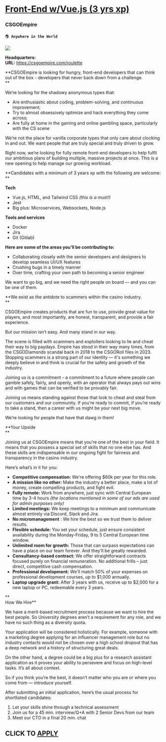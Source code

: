 # [Front-End w/Vue.js (3 yrs xp)](https://www.remotewlb.com/apply/front-end-w-vue-js-3-yrs-xp)  
### CSGOEmpire  
#### `🌎 Anywhere in the World`  
![](https://we-work-remotely.imgix.net/logos/0136/3917/logo.gif?ixlib=rails-4.0.0&w=50&h=50&dpr=2&fit=fill&auto=compress)

**Headquarters:**  
**URL:** https://csgoempire.com/roulette

**CSGOEmpire is looking for hungry, front-end developers that can think out of the box - developers that never back down from a challenge.  
**  

We’re looking for the shadowy anonymous types that:

  * Are enthusiastic about coding, problem-solving, and continuous improvement;
  * Try to almost obsessively optimize and hack everything they come across;
  * Are fully at home in the gaming and online gambling space, particularly with the CS scene

We’re not the place for vanilla corporate types that only care about clocking in and out. We want people that are truly special and truly driven to grow.  
  

Right now, we’re looking for fully remote front-end developers to help fulfil our ambitious plans of building multiple, massive projects at once. This is a new opening to help manage our growing workload.  
  

**Candidates with a minimum of 3 years xp with the following are welcome:  
**  

**Tech**

  * Vue.js, HTML, and Tailwind CSS _(this is a must!)_
  * Jest
  * Big plus: Microservices, Websockets, Node.js

**Tools and services**

  * Docker
  * Jira
  * Git (Gitlab)

**Here are some of the areas you’ll be contributing to:**

  * Collaborating closely with the senior developers and designers to develop seamless UI/UX features
  * Crushing bugs in a timely manner
  * Over time, crafting your own path to becoming a senior engineer

We want to go big, and we need the right people on board — and you can be one of them.  
  

**We exist as the antidote to scammers within the casino industry.  
**  

CSGOEmpire creates products that are fun to use, provide great value for players, and most importantly, are honest, transparent, and provide a fair experience.  
  

But our mission isn’t easy. And many stand in our way.  
  

The scene is filled with scammers and exploiters looking to lie and cheat their way to big paydays. Empire has stood in their way many times, from the CSGODiamonds scandal back in 2018 to the CSGORoll files in 2023. Stopping scammers is a strong part of our identity — it's something we deeply believe in and think is crucial for the safety and growth of the industry.  
  

Joining us is a commitment - a commitment to a future where people can gamble safely, fairly, and openly, with an operator that always pays out wins and with games that can be verified to be provably fair.  
  

Joining us means standing against those that look to cheat and steal from our customers and our community. If you’re ready to commit, if you’re ready to take a stand, then a career with us might be your next big move.  
  

We’re looking for people that have that dawg in them!  
  

**Your Upside  
**  

Joining us at CSGOEmpire means that you’re one of the best in your field. It means that you possess a special set of skills that no one else has. And these skills are indispensable in our ongoing fight for fairness and transparency in the casino industry.  
  

Here’s what’s in it for you:

  * **Competitive compensation:** We're offering $60k per year for this role.
  * **A mission like no other:** Make the industry a better place, make a lot of money, create compelling products, and fight evil.
  * **Fully remote:** Work from anywhere, just sync with Central European time by 3-4 hours _(the locations mentioned in some of our ads are used for admin purposes only)_
  * **Limited meetings:** We keep meetings to a minimum and communicate almost entirely via Discord, Slack and Jira.
  * **No micromanagement** : We hire the best so we trust them to deliver results.
  * **Flexible schedule:** You set your schedule, just ensure consistent availability during the Monday-Friday, 9 to 5 Central European time window.
  * **Unlimited room for growth:** Those that can surpass expectations can have a place on our team forever. And they’ll be greatly rewarded.
  * **Consultancy-based contract:** We offer straightforward contracts focused purely on financial remuneration. No additional frills – just direct, competitive cash compensation.
  * **Professional development:** We'll match 50% of your expenses on professional development courses, up to $1,000 annually.
  * **Laptop upgrade grant:** After 3 years with us, receive up to $2,000 for a new laptop or PC, redeemable every 3 years.

**  
How We Hire**

We have a merit-based recruitment process because we want to hire the best people. So University degrees aren’t a requirement for any role, and we have no such thing as a diversity quota.  
  

Your application will be considered holistically. For example, someone with a marketing degree applying for an influencer management role but no industry contacts would not be chosen over a high school dropout that has a deep network and a history of structuring great deals.  
  

On the other hand, a degree could be a big plus for a research assistant application as it proves your ability to persevere and focus on high-level tasks. It’s all about context.  
  

So if you think you’re the best, it doesn’t matter who you are or where you come from — introduce yourself.  
  

After submitting an initial application, here’s the usual process for shortlisted candidates:

  1. Let your skills shine through a technical assessment
  2. Join us for a 45 min. interview/Q+A with 2 Senior Devs from our team
  3. Meet our CTO in a final 20 min. chat

  
## CLICK TO [APPLY](https://www.remotewlb.com/apply/front-end-w-vue-js-3-yrs-xp)

